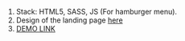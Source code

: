 1. Stack: HTML5, SASS, JS (For hamburger menu).
2. Design of the landing page [here](https://www.figma.com/file/dY3izAm0Vspsmra4lQWQIP/Bakerlab-(FE)?node-id=11342%3A1117)
3. [DEMO LINK](https://vitaliy-zhyvyliak.github.io/creativeBakery_layout/)

